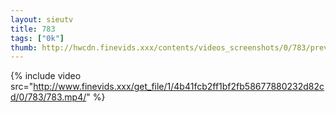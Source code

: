 ```yaml
--- 
layout: sieutv
title: 783
tags: ["0k"]
thumb: http://hwcdn.finevids.xxx/contents/videos_screenshots/0/783/preview.mp4.jpg
---
```

{% include video src="http://www.finevids.xxx/get_file/1/4b41fcb2ff1bf2fb58677880232d82cd/0/783/783.mp4/" %} 
